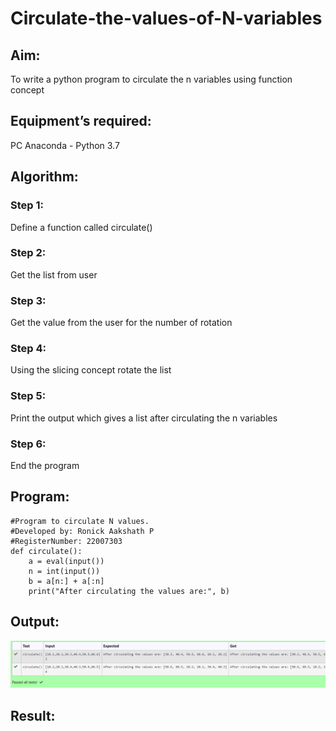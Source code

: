# Circulate-the-values-of-N-variables
## Aim:
To write a python program to circulate the n variables using function concept
## Equipment’s required:
PC
Anaconda - Python 3.7
## Algorithm: 
### Step 1: 
Define a function called circulate()
### Step 2: 
Get the list from user
### Step 3: 
Get the value from the user for the number of rotation
### Step 4: 
Using the slicing concept rotate the list
### Step 5: 
Print the output which gives a list after circulating the n variables
### Step 6: 
End the program
## Program:
```
#Program to circulate N values.
#Developed by: Ronick Aakshath P
#RegisterNumber: 22007303
def circulate():
    a = eval(input())
    n = int(input())
    b = a[n:] + a[:n]
    print("After circulating the values are:", b)
```
## Output:
![output for swapping for two values](output_img.png)
## Result:
